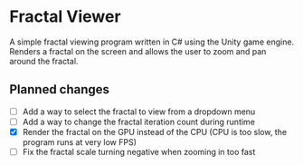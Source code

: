 # Fractal Viewer

A simple fractal viewing program written in C# using the Unity game engine. Renders a fractal on the screen and allows the user to zoom and pan around the fractal.

## Planned changes

- [ ] Add a way to select the fractal to view from a dropdown menu
- [ ] Add a way to change the fractal iteration count during runtime
- [x] Render the fractal on the GPU instead of the CPU (CPU is too slow, the program runs at very low FPS)
- [ ] Fix the fractal scale turning negative when zooming in too fast
